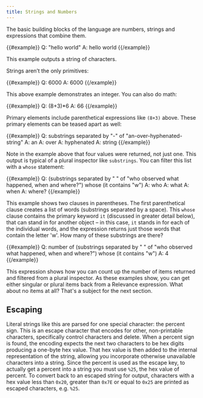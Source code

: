 ```yaml
---
title: Strings and Numbers
---
```


The basic building blocks of the language are numbers, strings and expressions
that combine them.

{{#example}}
Q: "hello world"
A: hello world
{{/example}}

This example outputs a string of characters.

Strings aren’t the only primitives:

{{#example}}
Q: 6000
A: 6000
{{/example}}

This above example demonstrates an integer. You can also do math:

{{#example}}
Q: (8+3)*6
A: 66
{{/example}}

Primary elements include parenthetical expressions like `(8+3)` above. These
primary elements can be teased apart as well:

{{#example}}
Q: substrings separated by "-" of "an-over-hyphenated-string"
A: an
A: over
A: hyphenated
A: string
{{/example}}

Note in the example above that four values were returned, not just one. This
output is typical of a plural inspector like `substrings`. You can filter this
list with a `whose` statement:

{{#example}}
Q: (substrings separated by " " of "who observed what happened, when and where?") whose (it contains "w")
A: who
A: what
A: when
A: where?
{{/example}}

This example shows two clauses in parentheses. The first parenthetical clause
creates a list of words (substrings separated by a space). This `whose` clause
contains the primary keyword `it` (discussed in greater detail below), that can
stand in for another object – in this case, `it` stands in for each of the
individual words, and the expression returns just those words that contain the
letter 'w'. How many of these substrings are there?

{{#example}}
Q: number of (substrings separated by " " of "who observed what happened, when and where?") whose (it contains "w")
A: 4 
{{/example}}

This expression shows how you can count up the number of items returned and
filtered from a plural inspector. As these examples show, you can get either
singular or plural items back from a Relevance expression. What about no items
at all? That's a subject for the next section.

## Escaping

Literal strings like this are parsed for one special character: the percent
sign. This is an escape character that encodes for other, non-printable
characters, specifically control characters and delete. When a percent sign is
found, the encoding expects the next two characters to be hex digits producing a
one-byte hex value. That hex value is then added to the internal representation
of the string, allowing you incorporate otherwise unavailable characters into a
string. Since the percent is used as the escape key, to actually get a percent
into a string you must use `%25`, the hex value of percent. To convert back to
an escaped string for output, characters with a hex value less than `0x20`,
greater than `0x7E` or equal to `0x25` are printed as escaped characters, e.g.
`%25`.
